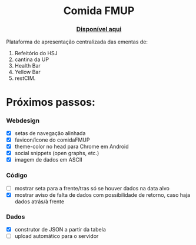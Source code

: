 <h1 align="center">Comida FMUP</h1>
<h3 align="center"><a href="https://henriquetguedes.github.io/comidaFMUP/">Disponível aqui</a></h3>

Plataforma de apresentação centralizada das ementas de:
 1. Refeitório do HSJ
 2. cantina da UP
 3. Health Bar
 4. Yellow Bar
 5. restCIM.
 

# Próximos passos: 
### Webdesign
 * [x] setas de navegação alinhada
 * [x] favicon/ícone do comidaFMUP
 * [x] theme-color no head para Chrome em Android
 * [x] social snippets (open graphs, etc.)
 * [x] imagem de dados em ASCII

### Código
 * [ ] mostrar seta para a frente/tras só se houver dados na data alvo
 * [x] mostrar aviso de falta de dados com possibilidade de retorno, caso haja dados atrás/à frente

### Dados
 * [x] construtor de JSON a partir da tabela
 * [ ] upload automático para o servidor
